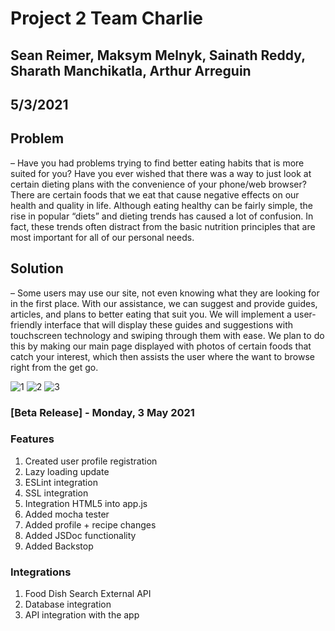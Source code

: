 # Project 2 Team Charlie

## Sean Reimer, Maksym Melnyk, Sainath Reddy, Sharath Manchikatla, Arthur Arreguin
## 5/3/2021

## Problem 
– Have you had problems trying to find better eating habits that is more suited for you?  Have you ever wished that there was a way to just look at certain dieting plans with the convenience of your phone/web browser?  There are certain foods that we eat that cause negative effects on our health and quality in life.  Although eating healthy can be fairly simple, the rise in popular “diets” and dieting trends has caused a lot of confusion.  In fact, these trends often distract from the basic nutrition principles that are most important for all of our personal needs.  

## Solution 
– Some users may use our site, not even knowing what they are looking for in the first place.  With our assistance, we can suggest and provide guides, articles, and plans to better eating that suit you. We will implement a user-friendly interface that will display these guides and suggestions with touchscreen technology and swiping through them with ease.  We plan to do this by making our main page displayed with photos of certain foods that catch your interest, which then assists the user where the want to browse right from the get go.

![1](https://user-images.githubusercontent.com/57924210/116934536-b75f1d80-ac2a-11eb-971c-2fa23ba22d85.PNG)
![2](https://user-images.githubusercontent.com/57924210/116934544-b928e100-ac2a-11eb-866a-de44168fa762.PNG)
![3](https://user-images.githubusercontent.com/57924210/116934553-bb8b3b00-ac2a-11eb-856e-09323dc2660c.PNG)

### [Beta Release] - Monday, 3 May 2021

### Features

1. Created user profile registration
2. Lazy loading update 
3. ESLint integration 
4. SSL integration
5. Integration HTML5 into app.js
6. Added mocha tester
7. Added profile + recipe changes
8. Added JSDoc functionality
9. Added Backstop

### Integrations

1. Food Dish Search External API
2. Database integration
3. API integration with the app
